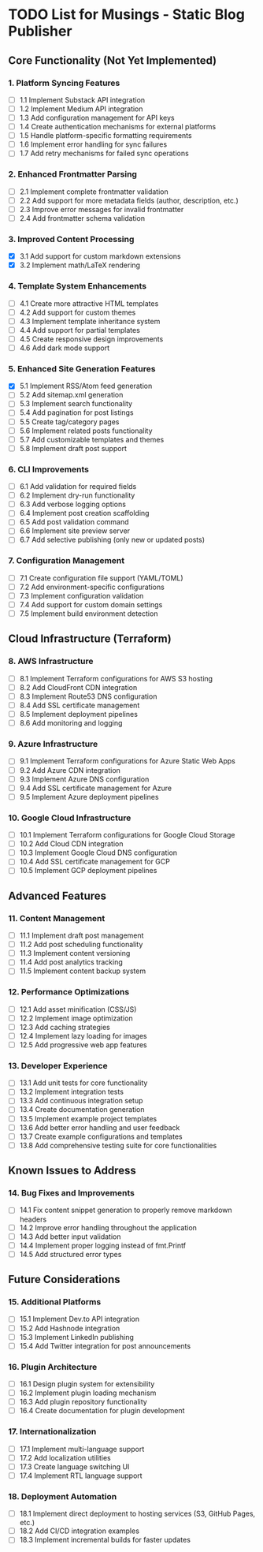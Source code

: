# TODO List for Musings - Static Blog Publisher

## Core Functionality (Not Yet Implemented)

### 1. Platform Syncing Features
- [ ] 1.1 Implement Substack API integration
- [ ] 1.2 Implement Medium API integration
- [ ] 1.3 Add configuration management for API keys
- [ ] 1.4 Create authentication mechanisms for external platforms
- [ ] 1.5 Handle platform-specific formatting requirements
- [ ] 1.6 Implement error handling for sync failures
- [ ] 1.7 Add retry mechanisms for failed sync operations

### 2. Enhanced Frontmatter Parsing
- [ ] 2.1 Implement complete frontmatter validation
- [ ] 2.2 Add support for more metadata fields (author, description, etc.)
- [ ] 2.3 Improve error messages for invalid frontmatter
- [ ] 2.4 Add frontmatter schema validation

### 3. Improved Content Processing
- [x] 3.1 Add support for custom markdown extensions
- [x] 3.2 Implement math/LaTeX rendering

### 4. Template System Enhancements
- [ ] 4.1 Create more attractive HTML templates
- [ ] 4.2 Add support for custom themes
- [ ] 4.3 Implement template inheritance system
- [ ] 4.4 Add support for partial templates
- [ ] 4.5 Create responsive design improvements
- [ ] 4.6 Add dark mode support

### 5. Enhanced Site Generation Features
- [x] 5.1 Implement RSS/Atom feed generation
- [ ] 5.2 Add sitemap.xml generation
- [ ] 5.3 Implement search functionality
- [ ] 5.4 Add pagination for post listings
- [ ] 5.5 Create tag/category pages
- [ ] 5.6 Implement related posts functionality
- [ ] 5.7 Add customizable templates and themes
- [ ] 5.8 Implement draft post support

### 6. CLI Improvements
- [ ] 6.1 Add validation for required fields
- [ ] 6.2 Implement dry-run functionality
- [ ] 6.3 Add verbose logging options
- [ ] 6.4 Implement post creation scaffolding
- [ ] 6.5 Add post validation command
- [ ] 6.6 Implement site preview server
- [ ] 6.7 Add selective publishing (only new or updated posts)

### 7. Configuration Management
- [ ] 7.1 Create configuration file support (YAML/TOML)
- [ ] 7.2 Add environment-specific configurations
- [ ] 7.3 Implement configuration validation
- [ ] 7.4 Add support for custom domain settings
- [ ] 7.5 Implement build environment detection

## Cloud Infrastructure (Terraform)

### 8. AWS Infrastructure
- [ ] 8.1 Implement Terraform configurations for AWS S3 hosting
- [ ] 8.2 Add CloudFront CDN integration
- [ ] 8.3 Implement Route53 DNS configuration
- [ ] 8.4 Add SSL certificate management
- [ ] 8.5 Implement deployment pipelines
- [ ] 8.6 Add monitoring and logging

### 9. Azure Infrastructure
- [ ] 9.1 Implement Terraform configurations for Azure Static Web Apps
- [ ] 9.2 Add Azure CDN integration
- [ ] 9.3 Implement Azure DNS configuration
- [ ] 9.4 Add SSL certificate management for Azure
- [ ] 9.5 Implement Azure deployment pipelines

### 10. Google Cloud Infrastructure
- [ ] 10.1 Implement Terraform configurations for Google Cloud Storage
- [ ] 10.2 Add Cloud CDN integration
- [ ] 10.3 Implement Google Cloud DNS configuration
- [ ] 10.4 Add SSL certificate management for GCP
- [ ] 10.5 Implement GCP deployment pipelines

## Advanced Features

### 11. Content Management
- [ ] 11.1 Implement draft post management
- [ ] 11.2 Add post scheduling functionality
- [ ] 11.3 Implement content versioning
- [ ] 11.4 Add post analytics tracking
- [ ] 11.5 Implement content backup system

### 12. Performance Optimizations
- [ ] 12.1 Add asset minification (CSS/JS)
- [ ] 12.2 Implement image optimization
- [ ] 12.3 Add caching strategies
- [ ] 12.4 Implement lazy loading for images
- [ ] 12.5 Add progressive web app features

### 13. Developer Experience
- [ ] 13.1 Add unit tests for core functionality
- [ ] 13.2 Implement integration tests
- [ ] 13.3 Add continuous integration setup
- [ ] 13.4 Create documentation generation
- [ ] 13.5 Implement example project templates
- [ ] 13.6 Add better error handling and user feedback
- [ ] 13.7 Create example configurations and templates
- [ ] 13.8 Add comprehensive testing suite for core functionalities

## Known Issues to Address

### 14. Bug Fixes and Improvements
- [ ] 14.1 Fix content snippet generation to properly remove markdown headers
- [ ] 14.2 Improve error handling throughout the application
- [ ] 14.3 Add better input validation
- [ ] 14.4 Implement proper logging instead of fmt.Printf
- [ ] 14.5 Add structured error types

## Future Considerations

### 15. Additional Platforms
- [ ] 15.1 Implement Dev.to API integration
- [ ] 15.2 Add Hashnode integration
- [ ] 15.3 Implement LinkedIn publishing
- [ ] 15.4 Add Twitter integration for post announcements

### 16. Plugin Architecture
- [ ] 16.1 Design plugin system for extensibility
- [ ] 16.2 Implement plugin loading mechanism
- [ ] 16.3 Add plugin repository functionality
- [ ] 16.4 Create documentation for plugin development

### 17. Internationalization
- [ ] 17.1 Implement multi-language support
- [ ] 17.2 Add localization utilities
- [ ] 17.3 Create language switching UI
- [ ] 17.4 Implement RTL language support

### 18. Deployment Automation
- [ ] 18.1 Implement direct deployment to hosting services (S3, GitHub Pages, etc.)
- [ ] 18.2 Add CI/CD integration examples
- [ ] 18.3 Implement incremental builds for faster updates